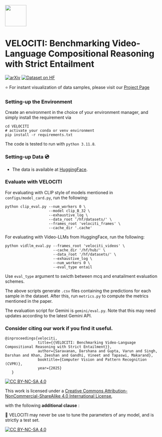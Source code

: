 <img src="assets/run.ico" width=70 height=70/> 

# VELOCITI: Benchmarking Video-Language Compositional Reasoning with Strict Entailment


[![arXiv](https://img.shields.io/badge/arXiv-2406.10889-b31b1b.svg)]([https://arxiv.org/abs/1234.56789](https://arxiv.org/abs/2406.10889))
[![Dataset on HF](https://huggingface.co/datasets/huggingface/badges/resolve/main/dataset-on-hf-sm.svg)](https://huggingface.co/datasets/katha-ai-iiith/VELOCITI)


⭐️ For instant visualization of data samples, please visit our [Project Page](https://katha-ai.github.io/projects/velociti/)

### Setting-up the Environment
Create an environment in the choice of your environment manager, and simply install the requirement via
```
cd VELOCITI
# activate your conda or venv environment
pip install -r requirements.txt
```
The code is tested to run with `python 3.11.8`.

### Setting-up Data 💿

- The data is available at [HuggingFace](https://huggingface.co/datasets/katha-ai-iiith/VELOCITI).


### Evaluate with VELOCITI

For evaluating with CLIP style of models mentioned in `configs/model_card.py`, run the following:

```
python clip_eval.py --num_workers 0 \
                    --model clip_B_32 \
                    --exhaustive_log \
                    --data_root '/hf/datasets/' \
                    --frames_root 'velociti_frames' \
                    --cache_dir '.cache'
```


For evaluating with Video-LLMs from HuggingFace, run the following:

```
python vidllm_eval.py --frames_root 'velociti_videos' \
                      --cache_dir '/hf/hub/' \
                      --data_root '/hf/datasets/' \
                      --exhaustive_log \
                      --num_workers 0 \
                      --eval_type entail
```
Use `eval_type` argument to swicth between mcq and enatailment evaluation schemes.

The above scripts generate `.csv` files containing the predictions for each sample in the dataset. After this, run `metrics.py` to compute the metrics mentioned in the paper.

The evaluation script for Gemini is `gemini/eval.py`. Note that this may need updates according to the latest Gemini API.

### Consider citing our work if you find it useful.

```
@inproceedings{velociti,
               title={{VELOCITI: Benchmarking Video-Language Compositional Reasoning with Strict Entailment}},
               author={Saravanan, Darshana and Gupta, Varun and Singh, Darshan and Khan, Zeeshan and Gandhi, Vineet and Tapaswi, Makarand},
               booktitle={Computer Vision and Pattern Recognition (CVPR)},
               year={2025}
   }
```


[![CC BY-NC-SA 4.0][cc-by-nc-sa-shield]][cc-by-nc-sa]

This work is licensed under a
[Creative Commons Attribution-NonCommercial-ShareAlike 4.0 International License][cc-by-nc-sa],

with the following **additional clause** :

🚨 VELOCITI may never be use to tune the parameters of any model, and is strictly a test set.

[![CC BY-NC-SA 4.0][cc-by-nc-sa-image]][cc-by-nc-sa]

[cc-by-nc-sa]: http://creativecommons.org/licenses/by-nc-sa/4.0/
[cc-by-nc-sa-image]: https://licensebuttons.net/l/by-nc-sa/4.0/88x31.png
[cc-by-nc-sa-shield]: https://img.shields.io/badge/License-CC%20BY--NC--SA%204.0-lightgrey.svg


